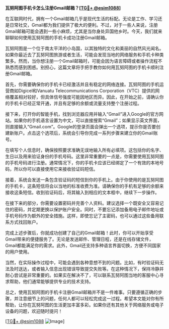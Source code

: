 **瓦努阿图手机卡怎么注册Gmail邮箱？[[TG💪+ @esim1088](https://t.me/s/esim1088)]**

在互联网时代，拥有一个Gmail邮箱几乎是现代生活的标配。无论是工作、学习还是日常社交，Gmail都为我们提供了极大的便利。不过，对于一些人来说，注册Gmail邮箱可能会遇到一些小麻烦，尤其是当你身处异国他乡时。今天，我们就来聊聊如何使用瓦努阿图的手机卡成功注册Gmail邮箱。

瓦努阿图是一个位于南太平洋的小岛国，以其独特的文化和美丽的自然风光闻名。如果你最近去了瓦努阿图旅游或者生活，可能会发现当地的网络服务和手机卡种类繁多。然而，当你想注册一个Gmail邮箱时，可能会因为语言障碍或者操作流程不熟悉而感到困惑。别担心，这篇文章将手把手教你如何用瓦努阿图的手机卡顺利注册Gmail邮箱。

首先，你需要确保你的手机卡已经激活并且有稳定的网络连接。瓦努阿图的手机运营商如Digicel和Vanuatu Telecommunications Corporation（VTC）提供的网络覆盖相对较好，但具体信号强度可能因地区而异。因此，在开始之前，请确认你的手机卡已经正常开通，并且有足够的余额或流量支持整个注册过程。

接下来，打开你的智能手机，找到浏览器应用并输入“Gmail”进入Google的官方网站。如果你的手机语言设置为中文，可以直接搜索“Gmail”；如果显示英文界面，则直接输入“Gmail.com”。Google的登录页面会弹出一个选项，提示你是否要创建新账户。点击这个选项后，系统会引导你完成一系列步骤来建立你的Gmail账号。

在填写个人信息时，确保按照要求准确无误地输入所有必填项。这包括你的名字、生日以及用来验证身份的手机号码。这里非常重要的一点是，你需要使用瓦努阿图的手机号码进行注册。通常情况下，你的手机卡应该已经绑定了一个有效的本地号码，所以你可以直接使用它来接收验证码短信。

接着，系统会发送一条包含验证码的短信到你的手机上。由于你使用的是瓦努阿图的手机卡，这条短信将会以当地的标准收费为准。请确保你的手机有足够的余额来接收这条短信。收到验证码后，将其输入到相应的文本框中，继续下一步操作。

在接下来的部分，你需要设置密码并完善个人资料。建议选择一个既安全又容易记住的密码，并定期更换以保护账户安全。同时，不要忘记添加备用电子邮件地址或手机号码作为额外的安全措施。这样，即使忘记了主密码，也可以通过这些备用联系方式找回账户。

完成上述步骤后，你就成功创建了自己的Gmail邮箱！此时，你可以开始享受Gmail带来的便捷服务了。无论是发送邮件、管理日程，还是在线存储文件，Gmail都能满足你的需求。此外，Gmail还支持多种语言界面切换，方便不同国家的用户使用。

当然，在实际操作过程中，可能会遇到各种意想不到的问题。比如，有时验证码无法及时送达，或者输入信息出现错误导致提交失败等。在这种情况下，保持冷静并耐心尝试是非常重要的。如果实在解决不了，可以联系瓦努阿图当地的客服中心寻求帮助，他们通常能够提供专业的技术支持。

总之，使用瓦努阿图的手机卡注册Gmail邮箱并不是一件难事。只要遵循正确的步骤，并注意细节上的问题，任何人都可以轻松完成这一过程。希望本文能对你有所帮助，让你在瓦努阿图的生活更加丰富多彩。如果你还有其他关于网络服务或电子设备的问题，欢迎随时提问！

[[TG💪+ @esim1088](https://t.me/s/esim1088) ![Image](https://i.postimg.cc/4NQfJmqS/Snipaste-2025-05-13-00-14-12.png)]